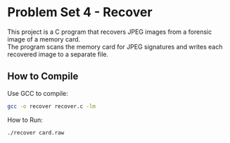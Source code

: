 # Problem Set 4 - Recover

This project is a C program that recovers JPEG images from a forensic image of a memory card.  
The program scans the memory card for JPEG signatures and writes each recovered image to a separate file.

## How to Compile

Use GCC to compile:

```bash
gcc -o recover recover.c -lm
```

How to Run:
```bash
./recover card.raw
```